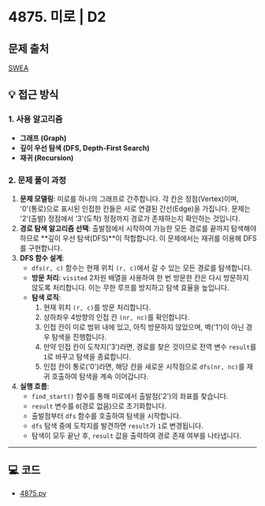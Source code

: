 # 4875. 미로 | D2

## 문제 출처
[SWEA](https://swexpertacademy.com/main/learn/course/lectureProblemViewer.do)


## 💡 접근 방식

### 1. 사용 알고리즘
* **그래프 (Graph)**
* **깊이 우선 탐색 (DFS, Depth-First Search)**
* **재귀 (Recursion)**

### 2. 문제 풀이 과정
1.  **문제 모델링**: 미로를 하나의 그래프로 간주합니다. 각 칸은 정점(Vertex)이며, '0'(통로)으로 표시된 인접한 칸들은 서로 연결된 간선(Edge)을 가집니다. 문제는 '2'(출발) 정점에서 '3'(도착) 정점까지 경로가 존재하는지 확인하는 것입니다.
2.  **경로 탐색 알고리즘 선택**: 출발점에서 시작하여 가능한 모든 경로를 끝까지 탐색해야 하므로 **깊이 우선 탐색(DFS)**이 적합합니다. 이 문제에서는 재귀를 이용해 DFS를 구현합니다.
3.  **DFS 함수 설계**:
    * `dfs(r, c)` 함수는 현재 위치 `(r, c)`에서 갈 수 있는 모든 경로를 탐색합니다.
    * **방문 처리**: `visited` 2차원 배열을 사용하여 한 번 방문한 칸은 다시 방문하지 않도록 처리합니다. 이는 무한 루프를 방지하고 탐색 효율을 높입니다.
    * **탐색 로직**:
        1.  현재 위치 `(r, c)`를 방문 처리합니다.
        2.  상하좌우 4방향의 인접 칸 `(nr, nc)`를 확인합니다.
        3.  인접 칸이 미로 범위 내에 있고, 아직 방문하지 않았으며, 벽('1')이 아닌 경우 탐색을 진행합니다.
        4.  만약 인접 칸이 도착지('3')라면, 경로를 찾은 것이므로 전역 변수 `result`를 `1`로 바꾸고 탐색을 종료합니다.
        5.  인접 칸이 통로('0')라면, 해당 칸을 새로운 시작점으로 `dfs(nr, nc)`를 재귀 호출하여 탐색을 계속 이어갑니다.
4.  **실행 흐름**:
    * `find_start()` 함수를 통해 미로에서 출발점('2')의 좌표를 찾습니다.
    * `result` 변수를 `0`(경로 없음)으로 초기화합니다.
    * 출발점부터 `dfs` 함수를 호출하여 탐색을 시작합니다.
    * `dfs` 탐색 중에 도착지를 발견하면 `result`가 `1`로 변경됩니다.
    * 탐색이 모두 끝난 후, `result` 값을 출력하여 경로 존재 여부를 나타냅니다.


---

## 💻 코드
* [4875.py](4875.py)